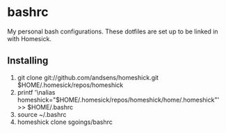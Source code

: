 bashrc
======

My personal bash configurations. These dotfiles are set up to be linked in with Homesick.

Installing
----------

1. git clone git://github.com/andsens/homeshick.git $HOME/.homesick/repos/homeshick
2. printf '\nalias homeshick="$HOME/.homesick/repos/homeshick/home/.homeshick"' >> $HOME/.bashrc
3. source ~/.bashrc
4. homeshick clone sgoings/bashrc
